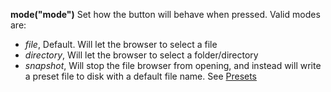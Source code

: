 **mode("mode")** Set how the button will behave when pressed. Valid modes are:

* *file*, Default. Will let the browser to select a file
* *directory*, Will let the browser to select a folder/directory
* *snapshot*, Will stop the file browser from opening, and instead will write a preset file to disk with a default file name. See [Presets](./presets.md) 